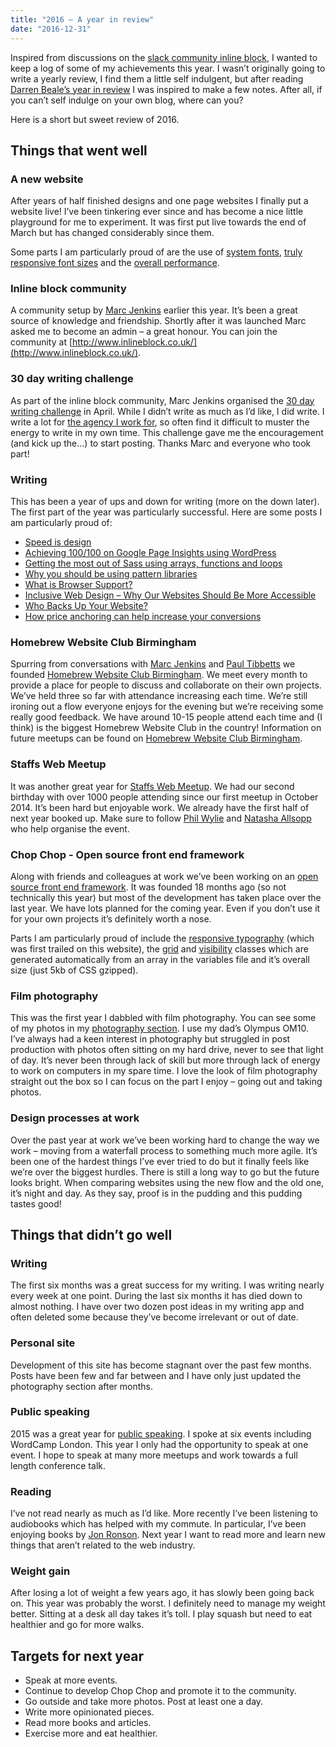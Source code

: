 ```yaml
---
title: "2016 – A year in review"
date: "2016-12-31"
---
```


Inspired from discussions on the [slack community inline block](http://www.inlineblock.co.uk/), I wanted to keep a log of some of my achievements this year. I wasn’t originally going to write a yearly review, I find them a little self indulgent, but after reading [Darren Beale’s year in review](https://bealers.com/2016/12/29/2016-in-review/) I was inspired to make a few notes. After all, if you can’t self indulge on your own blog, where can you?

Here is a short but sweet review of 2016.

## Things that went well

### A new website

After years of half finished designs and one page websites I finally put a website live! I’ve been tinkering ever since and has become a nice little playground for me to experiment. It was first put live towards the end of March but has changed considerably since them.

Some parts I am particularly proud of are the use of [system fonts](https://www.smashingmagazine.com/2015/11/using-system-ui-fonts-practical-guide/), [truly responsive font sizes](https://madebymike.com.au/writing/precise-control-responsive-typography/) and the [overall performance](https://developers.google.com/speed/pagespeed/insights/?url=https%3A%2F%2Fdaveredfern.com%2F).

### Inline block community

A community setup by [Marc Jenkins](https://marcjenkins.co.uk/) earlier this year. It’s been a great source of knowledge and friendship. Shortly after it was launched Marc asked me to become an admin – a great honour. You can join the community at [http://www.inlineblock.co.uk/](http://www.inlineblock.co.uk/).

### 30 day writing challenge

As part of the inline block community, Marc Jenkins organised the [30 day writing challenge](https://marcjenkins.co.uk/the-30-day-writing-challenge/) in April. While I didn’t write as much as I’d like, I did write. I write a lot for [the agency I work for](https://www.iweb.co.uk/author/dave/), so often find it difficult to muster the energy to write in my own time. This challenge gave me the encouragement (and kick up the…) to start posting. Thanks Marc and everyone who took part!

### Writing

This has been a year of ups and down for writing (more on the down later). The first part of the year was particularly successful. Here are some posts I am particularly proud of:

- [Speed is design](/2016/speed-is-design/)
- [Achieving 100/100 on Google Page Insights using WordPress](/2016/achieving-100-on-google-page-insights-using-wordpress/)
- [Getting the most out of Sass using arrays, functions and loops](/2016/getting-sass-using-arrays-functions-loops/)
- [Why you should be using pattern libraries](http://www.webdesignerdepot.com/2016/12/why-you-should-be-using-pattern-libraries/)
- [What is Browser Support?](https://www.iweb.co.uk/2016/11/what-is-browser-support/)
- [Inclusive Web Design – Why Our Websites Should Be More Accessible](https://www.iweb.co.uk/2016/10/inclusive-design-why-our-websites-should-more-accessible/)
- [Who Backs Up Your Website?](https://www.iweb.co.uk/2016/09/website-backups/)
- [How price anchoring can help increase your conversions](https://www.iweb.co.uk/2016/08/wardrobing-affecting-profits/)

### Homebrew Website Club Birmingham

Spurring from conversations with [Marc Jenkins](https://marcjenkins.co.uk/) and [Paul Tibbetts](https://paultibbetts.uk/) we founded [Homebrew Website Club Birmingham](https://homebrewbrum.co.uk/). We meet every month to provide a place for people to discuss and collaborate on their own projects. We’ve held three so far with attendance increasing each time. We’re still ironing out a flow everyone enjoys for the evening but we’re receiving some really good feedback. We have around 10-15 people attend each time and (I think) is the biggest Homebrew Website Club in the country! Information on future meetups can be found on [Homebrew Website Club Birmingham](https://homebrewbrum.co.uk/).

### Staffs Web Meetup

It was another great year for [Staffs Web Meetup](https://staffswebmeetup.co.uk/). We had our second birthday with over 1000 people attending since our first meetup in October 2014. It’s been hard but enjoyable work. We already have the first half of next year booked up. Make sure to follow [Phil Wylie](https://www.philwylie.co.uk/) and [Natasha Allsopp](https://www.natashawylie.co.uk/) who help organise the event.

### Chop Chop - Open source front end framework

Along with friends and colleagues at work we’ve been working on an [open source front end framework](https://github.com/getchopchop/chopchop). It was founded 18 months ago (so not technically this year) but most of the development has taken place over the last year. We have lots planned for the coming year. Even if you don’t use it for your own projects it’s definitely worth a nose.

Parts I am particularly proud of include the [responsive typography](https://github.com/getchopchop/chopchop/blob/next/src/scss/base/_heading.scss) (which was first trailed on this website), the [grid](https://github.com/getchopchop/chopchop/blob/next/src/scss/utility/_grid.scss) and [visibility](https://github.com/getchopchop/chopchop/blob/next/src/scss/utility/_visible.scss) classes which are generated automatically from an array in the variables file and it’s overall size (just 5kb of CSS gzipped).

### Film photography

This was the first year I dabbled with film photography. You can see some of my photos in my [photography section](https://www.daveredfern.com/photography). I use my dad’s Olympus OM10. I’ve always had a keen interest in photography but struggled in post production with photos often sitting on my hard drive, never to see that light of day. It’s never been through lack of skill but more through lack of energy to work on computers in my spare time. I love the look of film photography straight out the box so I can focus on the part I enjoy – going out and taking photos.

### Design processes at work

Over the past year at work we’ve been working hard to change the way we work – moving from a waterfall process to something much more agile. It’s been one of the hardest things I’ve ever tried to do but it finally feels like we’re over the biggest hurdles. There is still a long way to go but the future looks bright. When comparing websites using the new flow and the old one, it’s night and day. As they say, proof is in the pudding and this pudding tastes good!

## Things that didn’t go well

### Writing

The first six months was a great success for my writing. I was writing nearly every week at one point. During the last six months it has died down to almost nothing. I have over two dozen post ideas in my writing app and often deleted some because they’ve become irrelevant or out of date.

### Personal site

Development of this site has become stagnant over the past few months. Posts have been few and far between and I have only just updated the photography section after months.

### Public speaking

2015 was a great year for [public speaking](/speaking/). I spoke at six events including WordCamp London. This year I only had the opportunity to speak at one event. I hope to speak at many more meetups and work towards a full length conference talk.

### Reading

I’ve not read nearly as much as I’d like. More recently I’ve been listening to audiobooks which has helped with my commute. In particular, I’ve been enjoying books by [Jon Ronson](https://www.amazon.co.uk/Jon-Ronson/e/B001H6KH4U/ref=sr_ntt_srch_lnk_1?qid=1483185577&sr=8-1). Next year I want to read more and learn new things that aren’t related to the web industry.

### Weight gain

After losing a lot of weight a few years ago, it has slowly been going back on. This year was probably the worst. I definitely need to manage my weight better. Sitting at a desk all day takes it’s toll. I play squash but need to eat healthier and go for more walks.

## Targets for next year

- Speak at more events.
- Continue to develop Chop Chop and promote it to the community.
- Go outside and take more photos. Post at least one a day.
- Write more opinionated pieces.
- Read more books and articles.
- Exercise more and eat healthier.
